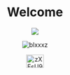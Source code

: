 <h1 align="center">Welcome</h1>

<p align="center">
  <img src="https://discord.c99.nl/widget/theme-4/728952097219018823.png" />
</p>

<p align="center"> <img src="https://komarev.com/ghpvc/?username=blxxxz&label=Profile%20Views&color=f2f2f2&style=flat" alt="blxxxz" /> </p>

<p align="center">
<a href="https://discord.gg/zXFsU935HD" target="blank"><img align="center" src="https://cdn.jsdelivr.net/npm/simple-icons@v3/icons/discord.svg" alt="zXFsU935HD" height="30" width="40" /></a>
</p>
